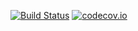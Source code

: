 [![Build Status](https://travis-ci.org/crzysdrs/CS594IRC.svg?branch=master)](https://travis-ci.org/crzysdrs/CS594IRC)
[![codecov.io](https://codecov.io/github/crzysdrs/CS594IRC/coverage.svg?branch=master)](https://codecov.io/github/crzysdrs/CS594IRC?branch=master)
